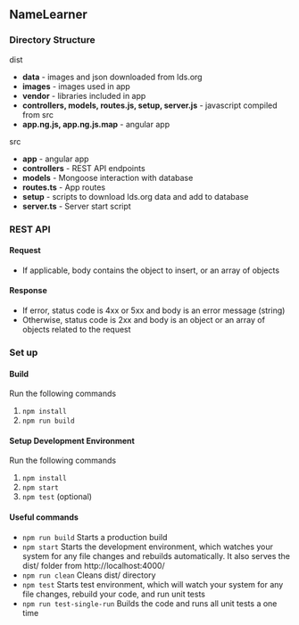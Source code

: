 ## NameLearner

### Directory Structure

dist
- **data** - images and json downloaded from lds.org
- **images** - images used in app
- **vendor** - libraries included in app
- **controllers, models, routes.js, setup, server.js** - javascript compiled from src  
- **app.ng.js, app.ng.js.map** - angular app 

src
- **app** - angular app
- **controllers** - REST API endpoints
- **models** - Mongoose interaction with database
- **routes.ts** - App routes
- **setup** - scripts to download lds.org data and add to database
- **server.ts** - Server start script 

### REST API

#### Request

- If applicable, body contains the object to insert, or an array of objects

#### Response

- If error, status code is 4xx or 5xx and body is an error message (string)
- Otherwise, status code is 2xx and body is an object or an array of objects
related to the request


### Set up

#### Build
Run the following commands
1. `npm install`
2. `npm run build`

#### Setup Development Environment
Run the following commands
1. `npm install`
2. `npm start`
3. `npm test` (optional)

#### Useful commands
* `npm run build` Starts a production build
* `npm start` Starts the development environment, which watches your 
system for any file changes and rebuilds automatically. It also serves
the dist/ folder from http://localhost:4000/
* `npm run clean` Cleans dist/ directory
* `npm test` Starts test environment, which will watch your system for 
any file changes, rebuild your code, and run unit tests
* `npm run test-single-run` Builds the code and runs all unit tests a
one time


